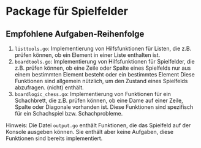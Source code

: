 # Package für Spielfelder

## Empfohlene Aufgaben-Reihenfolge

1. `listtools.go`:
    Implementierung von Hilfsfunktionen für Listen,
    die z.B. prüfen können, ob ein Element in einer Liste enthalten ist.
2. `boardtools.go`:
    Implementierung von Hilfsfunktionen für Spielfelder,
    die z.B. prüfen können, ob eine Zeile oder Spalte eines Spielfelds
    nur aus einem bestimmten Element besteht oder ein bestimmtes Element
    Diese Funktionen sind allgemein nützlich, um den Zustand eines Spielfelds abzufragen.
    (nicht) enthält.
3. `boardlogic_chess.go`:
    Implementierung von Funktionen für ein Schachbrett,
    die z.B. prüfen können, ob eine Dame auf einer Zeile, Spalte oder
    Diagonale vorhanden ist.
    Diese Funktionen sind spezifisch für ein Schachspiel bzw. Schachprobleme.

Hinweis: Die Datei `output.go` enthält Funktionen, die das Spielfeld auf der Konsole ausgeben können.
Sie enthält aber keine Aufgaben, diese Funktionen sind bereits implementiert.
